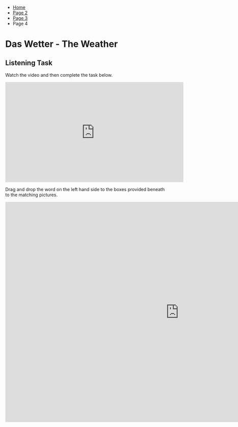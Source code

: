 
<ul class="breadcrumb">
  <li><a href="index.html">Home</a></li>
  <li><a href="page2.html">Page 2</a></li>
  <li><a href="page3.html">Page 3</a></li>
  <li>Page 4</li>
</ul>

<h1> Das Wetter - The Weather</h1>
<h2>Listening Task</h2>
<p>Watch the video and then complete the task below.</p>
<iframe width="560" height="315" src="https://www.youtube.com/embed/sDDxdzDyTrw" frameborder="0" gesture="media" allow="encrypted-media" allowfullscreen></iframe>

<p>Drag and drop the word on the left hand side to the boxes provided beneath to the matching pictures. </p>
<iframe src="https://h5p.org/h5p/embed/153989" width="1090" height="693" frameborder="0" allowfullscreen="allowfullscreen"></iframe><script src="https://h5p.org/sites/all/modules/h5p/library/js/h5p-resizer.js" charset="UTF-8"></script>
